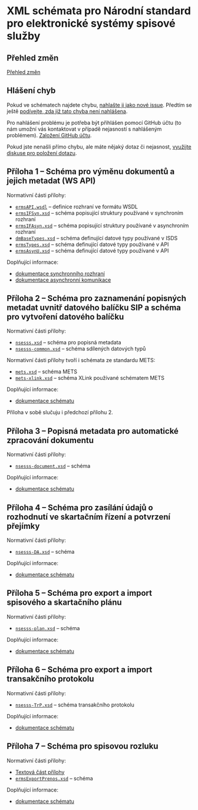# XML schémata pro Národní standard pro elektronické systémy spisové služby

## Přehled změn

[Přehled změn](CHANGES.md)

## Hlášení chyb

Pokud ve schématech najdete chybu,
[nahlašte ji jako nové issue](https://github.com/nsessl/schema/issues/new). Předtím
se ještě
[podívejte, zda již tato chyba není nahlášena](https://github.com/nsessl/schema/issues).

Pro nahlášení problému je potřeba být přihlášen pomocí GitHub účtu (to
nám umožní vás kontaktovat v případě nejasností s nahlášeným
problémem). [Založení GitHub účtu](https://github.com/signup).

Pokud jste nenašli přímo chybu, ale máte nějaký dotaz či nejasnost,
[využijte diskuse pro položení dotazu](https://github.com/nsessl/schema/discussions).

## Příloha 1 – Schéma pro výměnu dokumentů a jejich metadat (WS API)

Normativní části přílohy:

* [`ermsAPI.wsdl`](src/ermsAPI.wsdl) – definice rozhraní ve formátu
  WSDL
* [`ermsIFSyn.xsd`](src/ermsIFSyn.xsd) – schéma popisující struktury
  používané v synchroním rozhraní
* [`ermsIFAsyn.xsd`](src/ermsIFASyn.xsd) – schéma popisující struktury
  používané v asynchroním rozhraní
* [`dmBaseTypes.xsd`](src/dmBaseTypes.xsd) – schéma definující datové
  typy používané v ISDS
* [`ermsTypes.xsd`](src/ermsTypes.xsd) – schéma definující datové typy
  používané v API
* [`ermsAsynU.xsd`](src/ermsAsynU.xsd) – schéma definující datové typy
  používané v API

Doplňující informace:

* [dokumentace synchronního rozhraní](doc/1-api-sync/ermsAPI.html)
* [dokumentace asynchronní komunikace](doc/1-api-async/ermsIFASyn.html)

## Příloha 2 – Schéma pro zaznamenání popisných metadat uvnitř datového balíčku SIP a schéma pro vytvoření datového balíčku

Normativní části přílohy:

* [`nsesss.xsd`](src/nsesss.xsd) – schéma pro popisná metadata
* [`nsesss-common.xsd`](src/nsesss-common.xsd) – schéma sdílených
  datových typů

Normativní části přílohy tvoří i schémata ze standardu METS:
* [`mets.xsd`](src/mets.xsd) – schéma METS
* [`mets-xlink.xsd`](src/mets-xlink.xsd) – schéma XLink používané
  schématem METS

Doplňující informace:

* [dokumentace schématu](doc/2-metadata/nsesss.html)

Příloha v sobě slučuju i předchozí přílohu 2.

## Příloha 3 – Popisná metadata pro automatické zpracování dokumentu

Normativní části přílohy:

* [`nsesss-document.xsd`](src/nsesss-document.xsd) – schéma

Doplňující informace:

* [dokumentace schématu](doc/3-doc/nsesss-document.html)

  
## Příloha 4 – Schéma pro zasílání údajů o rozhodnutí ve skartačním řízení a potvrzení přejímky

Normativní části přílohy:

* [`nsesss-DA.xsd`](src/nsesss-DA.xsd) – schéma

Doplňující informace:

* [dokumentace schématu](doc/4-da/nsesss-DA.html)

## Příloha 5 – Schéma pro export a import spisového a skartačního plánu

Normativní části přílohy:

* [`nsesss-plan.xsd`](src/nsesss-plan.xsd) – schéma

Doplňující informace:

* [dokumentace schématu](doc/5-plan/nsesss-plan.html)

## Příloha 6 – Schéma pro export a import transakčního protokolu

Normativní části přílohy:

* [`nsesss-TrP.xsd`](src/nsesss-TrP.xsd) – schéma transakčního protokolu

Doplňující informace:

* [dokumentace schématu](doc/6-trp/nsesss-trp.html)

## Příloha 7 – Schéma pro spisovou rozluku

Normativní části přílohy:

* [Textová část přílohy](Priloha7.md)
* [`ermsExportPrenos.xsd`](src/ermsExportPrenos.xsd) – schéma

Doplňující informace:

* [dokumentace schématu](doc/C-export/ermsExportPrenos.html)


